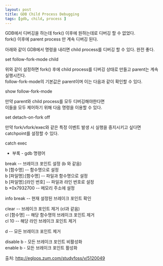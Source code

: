 ```yaml
---
layout: post
title: GDB Child Process Debugging
tags: [gdb, child, process ]
---
```


GDB에서 디버깅을 하는데 fork() 이후에 원하는데로 디버깅 할 수 없었다.  
fork() 이후에 parent process 만 계속 디버깅 된다.  

아래와 같이 GDB에서 명령을 내리면 child process를 디버깅 할 수 있다. 완전 좋다.  

set follow-fork-mode child  

위와 같이 설정하면 fork() 후에 child process를 디버깅 상태로 만들고 parent는 계속 실행시킨다.  
follow-fork-mode의 기본값은 parent이며 이는 다음과 같이 확인할 수 있다.  
  
show follow-fork-mode  
  
만약 parent와 child process를 모두 디버깅해야한다면  
이들을 모두 제어하기 위해 다음 명령을 이용할 수 있다.  
  
set detach-on-fork off  
  
만약 fork/vfork/exec와 같은 특정 이벤트 발생 시 실행을 중지시키고 싶다면  
catchpoint를 설정할 수 있다.  
  
catch exec  
  

* 부록 - gdb 명령어
  
break -- 브레이크 포인트 설정 (b 와 같음)  
b [함수명] -- 함수명으로 설정  
b [파일명]:[함수명] -- 파일과 함수명으로 설정  
b [파일명]:[라인 번호] -- 파일과 라인 번호로 설정  
b *0x7932700 -- 메모리 주소에 설정  
  
info break -- 현재 설정된 브레이크 포인트 확인  
  
clear -- 브레이크 포인트 제거 (cl과 같음)  
cl [함수명] -- 해당 함수명의 브레이크 포인트 제거  
cl 10 -- 해당 라인 브레이크 포인트 제거  
  
d -- 모든 브레이크 포인트 제거  
  
disable b - 모든 브레이크 포인트 비활성화  
enable b - 모든 브레이크 포인트 활성화  
  
  
출처: http://egloos.zum.com/studyfoss/v/5120049
